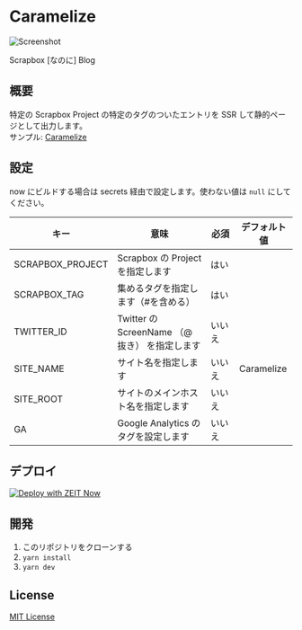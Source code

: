 # Caramelize

![Screenshot](https://i.gyazo.com/632979080433dc7fe5f0703aae0c79a5.png)

Scrapbox \[なのに\] Blog

## 概要

特定の Scrapbox Project の特定のタグのついたエントリを SSR して静的ページとして出力します。<br>
サンプル: [Caramelize](https://caramelize.now.sh)

## 設定

now にビルドする場合は secrets 経由で設定します。使わない値は `null` にしてください。

| キー             | 意味                                          | 必須　 | デフォルト値 |
| ---------------- | --------------------------------------------- | ------ | ------------ |
| SCRAPBOX_PROJECT | Scrapbox の Project を指定します              | はい   |
| SCRAPBOX_TAG     | 集めるタグを指定します（#を含める）           | はい   |
| TWITTER_ID       | Twitter の ScreenName （@ 抜き） を指定します | いいえ |
| SITE_NAME        | サイト名を指定します                          | いいえ | Caramelize   |
| SITE_ROOT        | サイトのメインホスト名を指定します            | いいえ |
| GA               | Google Analytics のタグを設定します           | いいえ |

## デプロイ

[![Deploy with ZEIT Now](https://zeit.co/button)](https://zeit.co/new/project?template=https://github.com/ci7lus/caramelize/tree/master)

## 開発

1. このリポジトリをクローンする
1. `yarn install`
1. `yarn dev`

## License

[MIT License](/LICENSE)
